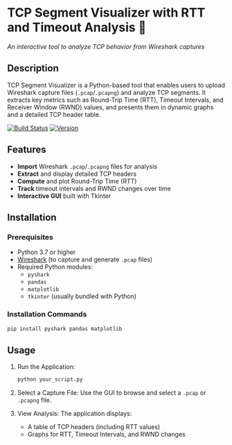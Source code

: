 # TCP Segment Visualizer with RTT and Timeout Analysis 🚀
*An interactive tool to analyze TCP behavior from Wireshark captures*

## Description
TCP Segment Visualizer is a Python-based tool that enables users to upload Wireshark capture files (`.pcap`/`.pcapng`) and analyze TCP segments. It extracts key metrics such as Round-Trip Time (RTT), Timeout Intervals, and Receiver Window (RWND) values, and presents them in dynamic graphs and a detailed TCP header table.

[![Build Status](https://img.shields.io/badge/build-passing-brightgreen.svg)](#) [![Version](https://img.shields.io/badge/version-1.0-blue.svg)](#)

## Features
- **Import** Wireshark `.pcap`/`.pcapng` files for analysis
- **Extract** and display detailed TCP headers
- **Compute** and plot Round-Trip Time (RTT)
- **Track** timeout intervals and RWND changes over time
- **Interactive GUI** built with Tkinter

## Installation
### Prerequisites
- Python 3.7 or higher
- [Wireshark](https://www.wireshark.org/) (to capture and generate `.pcap` files)
- Required Python modules:
  - `pyshark`
  - `pandas`
  - `matplotlib`
  - `tkinter` (usually bundled with Python)

### Installation Commands
```bash
pip install pyshark pandas matplotlib
```

## Usage
1. Run the Application:
   ```bash
   python your_script.py
   ```
2. Select a Capture File:
    Use the GUI to browse and select a `.pcap` or `.pcapng` file.

3. View Analysis:
    The application displays:
      - A table of TCP headers (including RTT values)
      - Graphs for RTT, Timeout Intervals, and RWND changes


